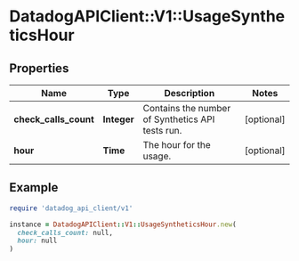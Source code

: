 # DatadogAPIClient::V1::UsageSyntheticsHour

## Properties

| Name | Type | Description | Notes |
| ---- | ---- | ----------- | ----- |
| **check_calls_count** | **Integer** | Contains the number of Synthetics API tests run. | [optional] |
| **hour** | **Time** | The hour for the usage. | [optional] |

## Example

```ruby
require 'datadog_api_client/v1'

instance = DatadogAPIClient::V1::UsageSyntheticsHour.new(
  check_calls_count: null,
  hour: null
)
```

